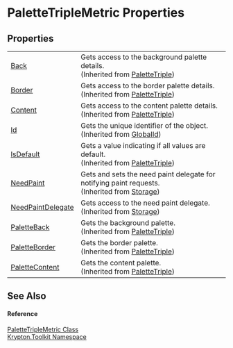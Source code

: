 # PaletteTripleMetric Properties




## Properties
<table>
<tr>
<td><a href="06353adf-071d-84d3-2c1d-874564d153fc.md">Back</a></td>
<td>Gets access to the background palette details.<br />(Inherited from <a href="36c10b44-03da-0b2a-cfde-f66154ed6e69.md">PaletteTriple</a>)</td></tr>
<tr>
<td><a href="6a05342b-c3f9-8378-0d62-d0e8b9dd56e6.md">Border</a></td>
<td>Gets access to the border palette details.<br />(Inherited from <a href="36c10b44-03da-0b2a-cfde-f66154ed6e69.md">PaletteTriple</a>)</td></tr>
<tr>
<td><a href="583cd38b-183b-37b5-c88e-6a5554400f52.md">Content</a></td>
<td>Gets access to the content palette details.<br />(Inherited from <a href="36c10b44-03da-0b2a-cfde-f66154ed6e69.md">PaletteTriple</a>)</td></tr>
<tr>
<td><a href="71a6846f-bfb6-fb58-b361-6b43ae0583a8.md">Id</a></td>
<td>Gets the unique identifier of the object.<br />(Inherited from <a href="9ef2ca3a-e03e-8927-105a-2f9a6fbdf849.md">GlobalId</a>)</td></tr>
<tr>
<td><a href="e8ff6622-7e77-7d27-140d-1a9ca117342c.md">IsDefault</a></td>
<td>Gets a value indicating if all values are default.<br />(Inherited from <a href="36c10b44-03da-0b2a-cfde-f66154ed6e69.md">PaletteTriple</a>)</td></tr>
<tr>
<td><a href="097a0f47-e60c-4bf7-802c-8391c6d8feff.md">NeedPaint</a></td>
<td>Gets and sets the need paint delegate for notifying paint requests.<br />(Inherited from <a href="8406cf55-79a3-e579-4094-be084e489431.md">Storage</a>)</td></tr>
<tr>
<td><a href="879ca7f2-32c5-8581-44f2-c7aee6491db2.md">NeedPaintDelegate</a></td>
<td>Gets access to the need paint delegate.<br />(Inherited from <a href="8406cf55-79a3-e579-4094-be084e489431.md">Storage</a>)</td></tr>
<tr>
<td><a href="263f0d3a-d0b4-f593-d5fe-0f36c83ebdfe.md">PaletteBack</a></td>
<td>Gets the background palette.<br />(Inherited from <a href="36c10b44-03da-0b2a-cfde-f66154ed6e69.md">PaletteTriple</a>)</td></tr>
<tr>
<td><a href="eeb86be4-ec84-d0ac-de15-358f508b155a.md">PaletteBorder</a></td>
<td>Gets the border palette.<br />(Inherited from <a href="36c10b44-03da-0b2a-cfde-f66154ed6e69.md">PaletteTriple</a>)</td></tr>
<tr>
<td><a href="c0f30074-486b-040c-e140-31626a2de196.md">PaletteContent</a></td>
<td>Gets the content palette.<br />(Inherited from <a href="36c10b44-03da-0b2a-cfde-f66154ed6e69.md">PaletteTriple</a>)</td></tr>
</table>

## See Also


#### Reference
<a href="8a642a90-42e7-5b81-68d6-f01eabc8ce04.md">PaletteTripleMetric Class</a>  
<a href="79d2eac2-21f4-54ff-7552-b20c33c30600.md">Krypton.Toolkit Namespace</a>  
